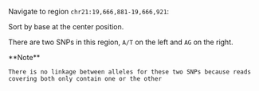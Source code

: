 <script>
import Alert from "$components/Alert.svelte";
import IGVUpdateBtn from "$components/igv/IGVUpdateBtn.svelte";
</script>

Navigate to region `chr21:19,666,881-19,666,921`:

<IGVUpdateBtn locus="chr21:19,666,881-19,666,921" />

Sort by base at the center position.

There are two SNPs in this region, `A/T` on the left and `AG` on the right.

<Alert color="primary">
	**Note**

    There is no linkage between alleles for these two SNPs because reads covering both only contain one or the other

</Alert>
